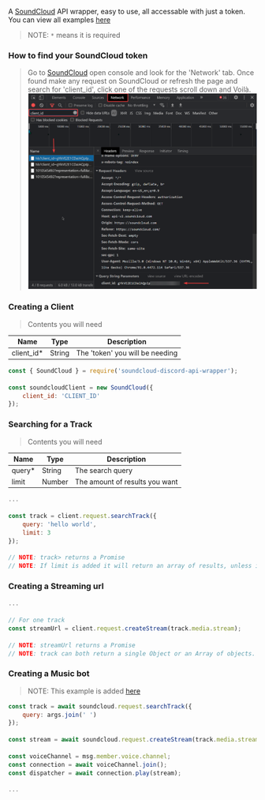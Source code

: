A [SoundCloud](https://soundcloud.com/) API wrapper, easy to use, all accessable with just a token. You can view all examples [here](./test)

> NOTE: `*` means it is required 

### How to find your SoundCloud token
> Go to [SoundCloud](https://soundcloud.com) open console and look for the 'Network' tab. Once found make any request on SoundCloud or refresh the page and search for 'client_id', click one of the requests scroll down and Voilà.
![img](clientid.png)

### Creating a Client
> Contents you will need

Name | Type | Description
---- | ---- | -----------
client_id* | String | The 'token' you will be needing

```js
const { SoundCloud } = require('soundcloud-discord-api-wrapper');

const soundcloudClient = new SoundCloud({
    client_id: 'CLIENT_ID'
});
```

### Searching for a Track
> Contents you will need

Name | Type | Description
---- | ---- | -----------
query* | String | The search query
limit | Number | The amount of results you want

```js
...

const track = client.request.searchTrack({
    query: 'hello world',
    limit: 3
});

// NOTE: track> returns a Promise
// NOTE: If limit is added it will return an array of results, unless it is less than 1 or 1.
```

### Creating a Streaming url
```js
...

// For one track
const streamUrl = client.request.createStream(track.media.stream);

// NOTE: streamUrl returns a Promise
// NOTE: track can both return a single Object or an Array of objects.
```

### Creating a Music bot
> NOTE: This example is added [here](./test)

```js
const track = await soundcloud.request.searchTrack({
    query: args.join(' ')
});

const stream = await soundcloud.request.createStream(track.media.stream);

const voiceChannel = msg.member.voice.channel;
const connection = await voiceChannel.join();
const dispatcher = await connection.play(stream);

...
```
